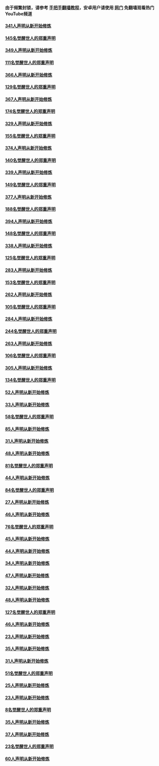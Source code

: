 #### 由于频繁封锁，请参考 [手把手翻墙教程](https://github.com/gfw-breaker/guides/wiki/)，安卓用户请使用 [网门](https://github.com/gfw-breaker/nogfw/blob/master/dl.md?t=06222301) 免翻墙观看热门YouTube频道 

#### [341人声明从新开始修炼](../pages/91/427255.md?t=06222301) 

#### [145名觉醒世人的郑重声明](../pages/91/427254.md?t=06222301) 

#### [349人声明从新开始修炼](../pages/91/426969.md?t=06222301) 

#### [111名觉醒世人的郑重声明](../pages/91/426968.md?t=06222301) 

#### [366人声明从新开始修炼](../pages/91/426737.md?t=06222301) 

#### [129名觉醒世人的郑重声明](../pages/91/426736.md?t=06222301) 

#### [367人声明从新开始修炼](../pages/91/426421.md?t=06222301) 

#### [174名觉醒世人的郑重声明](../pages/91/426420.md?t=06222301) 

#### [329人声明从新开始修炼](../pages/91/426139.md?t=06222301) 

#### [155名觉醒世人的郑重声明](../pages/91/426138.md?t=06222301) 

#### [374人声明从新开始修炼](../pages/91/425811.md?t=06222301) 

#### [140名觉醒世人的郑重声明](../pages/91/425810.md?t=06222301) 

#### [339人声明从新开始修炼](../pages/91/425690.md?t=06222301) 

#### [149名觉醒世人的郑重声明](../pages/91/425689.md?t=06222301) 

#### [377人声明从新开始修炼](../pages/91/424867.md?t=06222301) 

#### [188名觉醒世人的郑重声明](../pages/91/424866.md?t=06222301) 

#### [394人声明从新开始修炼](../pages/91/423914.md?t=06222301) 

#### [148名觉醒世人的郑重声明](../pages/91/423913.md?t=06222301) 

#### [338人声明从新开始修炼](../pages/91/423540.md?t=06222301) 

#### [125名觉醒世人的郑重声明](../pages/91/423539.md?t=06222301) 

#### [283人声明从新开始修炼](../pages/91/423296.md?t=06222301) 

#### [153名觉醒世人的郑重声明](../pages/91/423295.md?t=06222301) 

#### [262人声明从新开始修炼](../pages/91/423004.md?t=06222301) 

#### [105名觉醒世人的郑重声明](../pages/91/423003.md?t=06222301) 

#### [284人声明从新开始修炼](../pages/91/422707.md?t=06222301) 

#### [244名觉醒世人的郑重声明](../pages/91/422706.md?t=06222301) 

#### [263人声明从新开始修炼](../pages/91/422553.md?t=06222301) 

#### [106名觉醒世人的郑重声明](../pages/91/422552.md?t=06222301) 

#### [305人声明从新开始修炼](../pages/91/422153.md?t=06222301) 

#### [134名觉醒世人的郑重声明](../pages/91/422152.md?t=06222301) 

#### [52人声明从新开始修炼](../pages/91/421846.md?t=06222301) 

#### [33人声明从新开始修炼](../pages/91/421804.md?t=06222301) 

#### [58名觉醒世人的郑重声明](../pages/91/421845.md?t=06222301) 

#### [85人声明从新开始修炼](../pages/91/421769.md?t=06222301) 

#### [31人声明从新开始修炼](../pages/91/421763.md?t=06222301) 

#### [48人声明从新开始修炼](../pages/91/421605.md?t=06222301) 

#### [81名觉醒世人的郑重声明](../pages/91/421656.md?t=06222301) 

#### [44人声明从新开始修炼](../pages/91/421544.md?t=06222301) 

#### [84名觉醒世人的郑重声明](../pages/91/421543.md?t=06222301) 

#### [27人声明从新开始修炼](../pages/91/421465.md?t=06222301) 

#### [46人声明从新开始修炼](../pages/91/421454.md?t=06222301) 

#### [76名觉醒世人的郑重声明](../pages/91/421453.md?t=06222301) 

#### [45人声明从新开始修炼](../pages/91/421452.md?t=06222301) 

#### [44人声明从新开始修炼](../pages/91/421422.md?t=06222301) 

#### [34人声明从新开始修炼](../pages/91/421322.md?t=06222301) 

#### [47人声明从新开始修炼](../pages/91/421264.md?t=06222301) 

#### [32人声明从新开始修炼](../pages/91/421225.md?t=06222301) 

#### [48人声明从新开始修炼](../pages/91/421202.md?t=06222301) 

#### [127名觉醒世人的郑重声明](../pages/91/421224.md?t=06222301) 

#### [46人声明从新开始修炼](../pages/91/421203.md?t=06222301) 

#### [23人声明从新开始修炼](../pages/91/421138.md?t=06222301) 

#### [35人声明从新开始修炼](../pages/91/421122.md?t=06222301) 

#### [31人声明从新开始修炼](../pages/91/421081.md?t=06222301) 

#### [51名觉醒世人的郑重声明](../pages/91/421080.md?t=06222301) 

#### [25人声明从新开始修炼](../pages/91/421020.md?t=06222301) 

#### [23人声明从新开始修炼](../pages/91/420884.md?t=06222301) 

#### [8名觉醒世人的郑重声明](../pages/91/420883.md?t=06222301) 

#### [35人声明从新开始修炼](../pages/91/420809.md?t=06222301) 

#### [37人声明从新开始修炼](../pages/91/420766.md?t=06222301) 

#### [23名觉醒世人的郑重声明](../pages/91/420765.md?t=06222301) 

#### [60人声明从新开始修炼](../pages/91/420727.md?t=06222301) 

